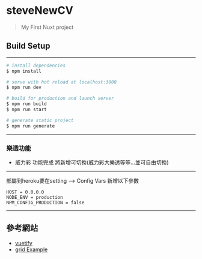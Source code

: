 # steveNewCV

> My First Nuxt project

## Build Setup

---

```bash
# install dependencies
$ npm install

# serve with hot reload at localhost:3000
$ npm run dev

# build for production and launch server
$ npm run build
$ npm run start

# generate static project
$ npm run generate
```

---

### 樂透功能

* 威力彩 功能完成  將新增可切換(威力彩大樂透等等...並可自由切換)

---

部屬到heroku要在setting --> Config Vars 新增以下參數
```
HOST = 0.0.0.0
NODE_ENV = production
NPM_CONFIG_PRODUCTION = false
```

---

## 參考網站
* [vuetify](https://vuetifyjs.com/zh-Hans/getting-started/quick-start/)
* [grid Example](https://gridbyexample.com/examples/)